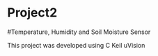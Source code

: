 # Project2

#Temperature, Humidity and Soil Moisture Sensor

This project was developed using C Keil uVision 
